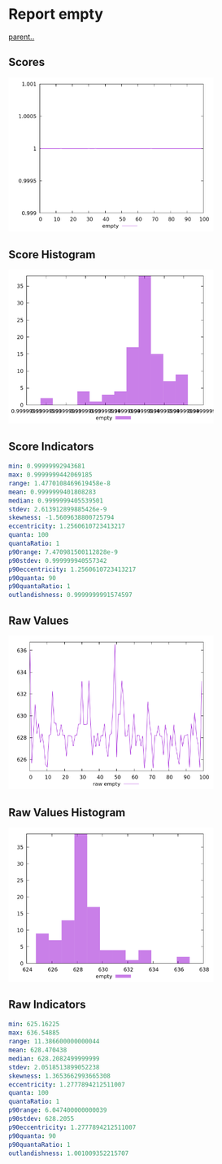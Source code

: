 # Report empty

[parent..](./..)  


## Scores

![score](./score.png)  

## Score Histogram

![hist](./hist.png)  

## Score Indicators

```yaml
min: 0.99999992943681
max: 0.9999999442069185
range: 1.4770108469619458e-8
mean: 0.9999999401808283
median: 0.9999999405539501
stdev: 2.613912899885426e-9
skewness: -1.5609638800725794
eccentricity: 1.2560610723413217
quanta: 100
quantaRatio: 1
p90range: 7.470981500112828e-9
p90stdev: 0.999999940557342
p90eccentricity: 1.2560610723413217
p90quanta: 90
p90quantaRatio: 1
outlandishness: 0.9999999991574597

```

## Raw Values

![raw](./raw.png)  

## Raw Values Histogram

![raw hist](./raw_hist.png)  

## Raw Indicators

```yaml
min: 625.16225
max: 636.54885
range: 11.386600000000044
mean: 628.470438
median: 628.2082499999999
stdev: 2.0518513899052238
skewness: 1.3653662993665308
eccentricity: 1.2777894212511007
quanta: 100
quantaRatio: 1
p90range: 6.047400000000039
p90stdev: 628.2055
p90eccentricity: 1.2777894212511007
p90quanta: 90
p90quantaRatio: 1
outlandishness: 1.001009352215707

```

<style>
  img {
    max-width: 80%;
  }
</style>
      
